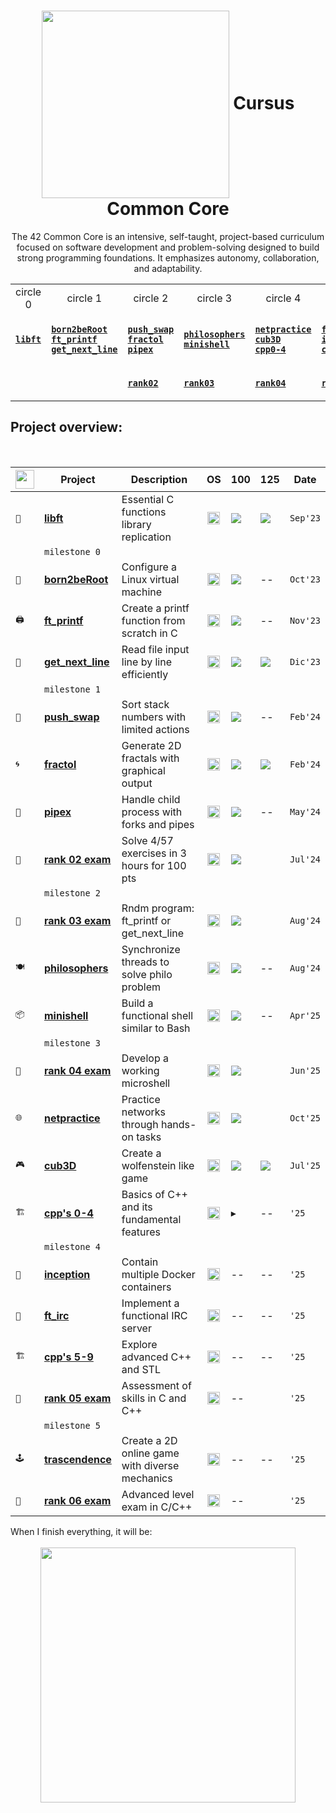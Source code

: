 <div align="center">
  
# <a href="#"><img width="300" align="center" src="https://github.com/user-attachments/assets/98c7b6ef-d3a8-425e-83c7-f118db56754e"></a> Cursus Common Core

The 42 Common Core is an intensive, self-taught, project-based curriculum focused on software development and problem-solving designed to build strong programming foundations. It emphasizes autonomy, collaboration, and adaptability.<br>

</div>

<div align="center">

<table>
  <tr>
    <td align="center"> circle 0 </td>
    <td align="center"> circle 1 </td>
    <td align="center"> circle 2 </td>
    <td align="center"> circle 3 </td>
    <td align="center"> circle 4 </td>
    <td align="center"> circle 5 </td>
    <td align="center"> circle 6 </td>
  </tr>
  <tr>
    <td>

[**`libft`**](https://github.com/LLuisPP/42Cursus/tree/main/libft)
    </td>
    <td>

  [**`born2beRoot`**](https://github.com/LLuisPP/42Cursus/tree/main/Born2beRoot)<br>
  [**`ft_printf`**](https://github.com/LLuisPP/42Cursus/tree/main/ft_printf)<br>
  [**`get_next_line`**](https://github.com/LLuisPP/42Cursus/tree/main/get_next_line)
    </td>
    <td>

[**`push_swap`**](https://github.com/LLuisPP/42Cursus/tree/main/push_swap)<br>
[**`fractol`**](https://github.com/LLuisPP/42Cursus/tree/main/fractol)<br>
[**`pipex`**](https://github.com/LLuisPP/42Cursus/tree/main/pipex)
    </td>
    <td>

[**`philosophers`**](https://github.com/LLuisPP/42Cursus/tree/main/philosophers)<br>
[**`minishell`**](https://github.com/LLuisPP/42Cursus/tree/main/minishell)
    </td>
    <td>

[**`netpractice`**](https://github.com/LLuisPP/42Cursus/tree/main/netpractice)<br>
[**`cub3D`**](https://github.com/LLuisPP/42Cursus/tree/main/cub3D)<br>
[**`cpp0-4`**](https://github.com/LLuisPP/42Cursus/tree/main/cpp0-4)
    </td>
    <td>

[**`ft_irc`**]()<br>
[**`inception`**]()<br>
[**`cpp5-9`**]()
    </td>
    <td>

[**`trascendence`**]()<br>
    </td>
  </tr>
  <tr>
    <td></td>
    <td></td>
    <td>
      
[**`rank02`**](https://github.com/LLuisPP/42-Exams/tree/main/rank02)</td>
<td>
      
[**`rank03`**](https://github.com/LLuisPP/42-Exams-rank03)</td>
<td>
      
[**`rank04`**](https://github.com/LLuisPP/42-exams-rank04)</td>
<td>
      
[**`rank05`**]()</td>
<td>
  
[**`rank06`**]()</td>
  </tr>
</table>

</div>

<h2>Project overview:</h2>
<br>

<div align="center">

|<a href="https://github.com/LLuisPP/42Cursus/tree/main/"> <img width="30" align="center" src="https://github.com/user-attachments/assets/ac216672-a141-48be-bc53-ae13dd35c799"></a>|Project|Description|OS|100|125|Date|
|---|---|---|:---|:---|:---|---|
|`📖`|[**libft**](https://github.com/LLuisPP/42Cursus/tree/main/libft)| Essential C functions library replication |<div align="center"><a href="#"><img width="20" src="https://github.com/user-attachments/assets/e728727c-b38b-48b8-92ad-b7006445f64d"></a></div>|<a href="#"><img src="https://img.shields.io/badge/100-darkgreen">|<a href="#"><img src="https://img.shields.io/badge/125-darkgreen"></a>|`Sep'23`|
||`milestone 0`||||||
|`🐧`|[**born2beRoot**](https://github.com/LLuisPP/42Cursus/tree/main/Born2beRoot)| Configure a Linux virtual machine |<div align="center"><a href="#"><img width="20" src="https://github.com/user-attachments/assets/e728727c-b38b-48b8-92ad-b7006445f64d"></a></div>|<a href="#"><img src="https://img.shields.io/badge/100-darkgreen"></a>|--|`Oct'23`|
|`🖨`|[**ft_printf**](https://github.com/LLuisPP/42Cursus/tree/main/ft_printf)| Create a printf function from scratch in C |<div align="center"><a href="#"><img width="20" src="https://github.com/user-attachments/assets/e728727c-b38b-48b8-92ad-b7006445f64d"></a></div>|<a href="#"><img src="https://img.shields.io/badge/100-darkgreen"></a>|--|`Nov'23`|
|`📝`|[**get_next_line**](https://github.com/LLuisPP/42Cursus/tree/main/get_next_line)| Read file input line by line efficiently |<div align="center"><a href="#"><img width="20" src="https://github.com/user-attachments/assets/e728727c-b38b-48b8-92ad-b7006445f64d"></a></div>|<a href="#"><img src="https://img.shields.io/badge/100-darkgreen"></a>|<a href="#"><img src="https://img.shields.io/badge/125-darkgreen"></a>|`Dic'23`|
||`milestone 1`||||||
|`🔢`|[**push_swap**](https://github.com/LLuisPP/42Cursus/tree/main/push_swap)| Sort stack numbers with limited actions |<div align="center"><a href="#"><img width="20" src="https://github.com/user-attachments/assets/e728727c-b38b-48b8-92ad-b7006445f64d"></a></div>|<a href="#"><img src="https://img.shields.io/badge/86-darkgreen"></a>|--|`Feb'24`|
|`🌀`|[**fractol**](https://github.com/LLuisPP/42Cursus/tree/main/fractol)| Generate 2D fractals with graphical output |<div align="center"><a href="#"><img width="20" src="https://github.com/user-attachments/assets/e728727c-b38b-48b8-92ad-b7006445f64d"></a></div>|<a href="#"><img src="https://img.shields.io/badge/100-darkgreen"></a>|<a href="#"><img src="https://img.shields.io/badge/110-darkgreen"></a>|`Feb'24`|
|`🧪`|[**pipex**](https://github.com/LLuisPP/42Cursus/tree/main/pipex)| Handle child process with forks and pipes |<div align="center"><a href="#"><img width="20" src="https://github.com/user-attachments/assets/e728727c-b38b-48b8-92ad-b7006445f64d"></a></div>|<a href="#"><img src="https://img.shields.io/badge/100-darkgreen"></a>|--|`May'24`|
|`🔖`|[**rank 02 exam**](https://github.com/LLuisPP/42-Exams/tree/main/rank02)| Solve 4/57 exercises in 3 hours for 100 pts |<div align="center"><a href="#"><img width="20" src="https://github.com/user-attachments/assets/a8c3a3ed-deb0-48a8-a12e-7ecdb5b7d164"></a></div>|<a href="#"><img src="https://img.shields.io/badge/100-darkgreen"></a>||`Jul'24`|
||`milestone 2`||||||
|`🔖`|[**rank 03 exam**](https://github.com/LLuisPP/42-Exams-rank03)| Rndm program: ft_printf or get_next_line |<div align="center"><a href="#"><img width="20" src="https://github.com/user-attachments/assets/a8c3a3ed-deb0-48a8-a12e-7ecdb5b7d164"></a></div>|<a href="#"><img src="https://img.shields.io/badge/100-darkgreen"></a>||`Aug'24`|
|`🍽`|[**philosophers**](https://github.com/LLuisPP/42Cursus/tree/main/philosophers)| Synchronize threads to solve philo problem |<div align="center"><a href="#"><img width="20" src="https://github.com/user-attachments/assets/a8c3a3ed-deb0-48a8-a12e-7ecdb5b7d164"></a></div>|<a href="#"><img src="https://img.shields.io/badge/100-darkgreen"></a>|--|`Aug'24`|
|`📦`|[**minishell**](https://github.com/LLuisPP/42Cursus/tree/main/minishell)| Build a functional shell similar to Bash |<div align="center"><a href="#"><img width="20" src="https://github.com/user-attachments/assets/a8c3a3ed-deb0-48a8-a12e-7ecdb5b7d164"></a></div>|<img src="https://img.shields.io/badge/100-darkgreen"></a>|--|`Apr'25`|
||`milestone 3`||||||
|`🔖`|[**rank 04 exam**](https://github.com/LLuisPP/42-Exams-rank04)| Develop a working microshell |<div align="center"><a href="#"><img width="20" src="https://github.com/user-attachments/assets/a8c3a3ed-deb0-48a8-a12e-7ecdb5b7d164"></a></div>|<a href="#"><img src="https://img.shields.io/badge/100-darkgreen"></a>||`Jun'25`|
|`🌐`|[**netpractice**](https://github.com/LLuisPP/42Cursus/tree/main/netpractice)| Practice networks through hands-on tasks |<div align="center"><a href="#"><img width="20" src="https://github.com/user-attachments/assets/a8c3a3ed-deb0-48a8-a12e-7ecdb5b7d164"></a></div>|<a href="#"><img src="https://img.shields.io/badge/100-darkgreen"></a>||`Oct'25`|
|`🎮`|[**cub3D**](https://github.com/LLuisPP/42Cursus/tree/main/cub3D)| Create a wolfenstein like game |<div align="center"><a href="#"><img width="20" src="https://github.com/user-attachments/assets/a8c3a3ed-deb0-48a8-a12e-7ecdb5b7d164"></a></div>|<a href="#"><img src="https://img.shields.io/badge/100-darkgreen"></a>|<a href="#"><img src="https://img.shields.io/badge/110-darkgreen"></a>|`Jul'25`|
|`🏗️`|[**cpp's 0-4**](https://github.com/LLuisPP/42Cursus/tree/main/cpp0-4)| Basics of C++ and its fundamental features |<div align="center"><a href="#"><img width="20" src="https://github.com/user-attachments/assets/a8c3a3ed-deb0-48a8-a12e-7ecdb5b7d164"></a></div>|`▶️`|--|`'25`|
||`milestone 4`||||||
|`👥`|[**inception**]()| Contain multiple Docker containers |<div align="center"><a href="#"><img width="20" src="https://github.com/user-attachments/assets/a8c3a3ed-deb0-48a8-a12e-7ecdb5b7d164"></a></div>|--|--|`'25`|
|`💬`|[**ft_irc**]()| Implement a functional IRC server |<div align="center"><a href="#"><img width="20" src="https://github.com/user-attachments/assets/a8c3a3ed-deb0-48a8-a12e-7ecdb5b7d164"></a></div>|--|--|`'25`|
|`🏗️`|[**cpp's 5-9**]()| Explore advanced C++ and STL |<div align="center"><a href="#"><img width="20" src="https://github.com/user-attachments/assets/a8c3a3ed-deb0-48a8-a12e-7ecdb5b7d164"></a></div>|--|--|`'25`|
|`🔖`|[**rank 05 exam**]()| Assessment of skills in C and C++ |<div align="center"><a href="#"><img width="20" src="https://github.com/user-attachments/assets/a8c3a3ed-deb0-48a8-a12e-7ecdb5b7d164"></a></div>|--||`'25`|
||`milestone 5`||||||
|`🕹️`|[**trascendence**]()| Create a 2D online game with diverse mechanics |<div align="center"><a href="#"><img width="20" src="https://github.com/user-attachments/assets/a8c3a3ed-deb0-48a8-a12e-7ecdb5b7d164"></a></div>|--|--|`'25`|
|`🔖`|[**rank 06 exam**]()| Advanced level exam in C/C++ |<div align="center"><a href="#"><img width="20" src="https://github.com/user-attachments/assets/a8c3a3ed-deb0-48a8-a12e-7ecdb5b7d164"></a></div>|--||`'25`|

</div>

<div align="left">
When I finish everything, it will be:
</div>
<br>
<div align="center">
<a href="#"><img width="408" align="center" src="https://github.com/user-attachments/assets/bf7526e2-1027-42c9-9597-4f8b6d9527f9"></a>
</div>
